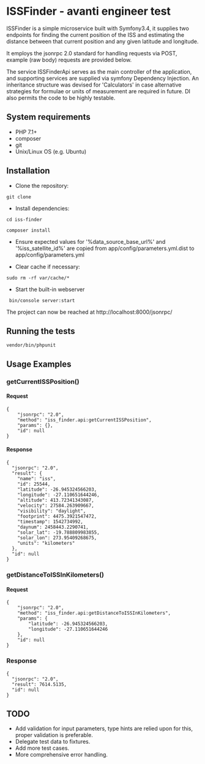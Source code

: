 ISSFinder - avanti engineer test
=====================
ISSFinder is a simple microservice built with Symfony3.4, it supplies two endpoints for finding the current position of the ISS
and estimating the distance between that current position and any given latitude and longitude.

It employs the jsonrpc 2.0 standard for handling requests via POST, example (raw body) requests are provided below.

The service ISSFinderApi serves as the main controller of the application, and supporting services are supplied via
symfony Dependency Injection. An inheritance structure was devised for 'Calculators' in case alternative strategies for 
formulae or units of measurement are required in future. DI also permits the code to be highly testable.

## System requirements
* PHP 7.1+
* composer
* git
* Unix/Linux OS (e.g. Ubuntu)

## Installation
* Clone the repository:

`` git clone ``

* Install dependencies:

`` cd iss-finder ``
 
`` composer install ``

* Ensure expected values for '%data_source_base_url%' and '%iss_satellite_id%'
  are copied from app/config/parameters.yml.dist to app/config/parameters.yml
  
* Clear cache if necessary:

`` sudo rm -rf var/cache/* ``

* Start the built-in webserver

`` bin/console server:start``

  The project can now be reached at http://localhost:8000/jsonrpc/

## Running the tests

`` vendor/bin/phpunit ``

## Usage Examples

### getCurrentISSPosition()
#### Request
```$json
{
    "jsonrpc": "2.0",
    "method": "iss_finder.api:getCurrentISSPosition",
    "params": {},
    "id": null
}
```

#### Response
```$json
{
  "jsonrpc": "2.0",
  "result": {
    "name": "iss",
    "id": 25544,
    "latitude": -26.945324566203,
    "longitude": -27.110651644246,
    "altitude": 413.72341343087,
    "velocity": 27584.263909667,
    "visibility": "daylight",
    "footprint": 4475.3921547472,
    "timestamp": 1542734992,
    "daynum": 2458443.2290741,
    "solar_lat": -19.788809983855,
    "solar_lon": 273.95409268675,
    "units": "kilometers"
  },
  "id": null
}
```

### getDistanceToISSInKilometers()
#### Request
```$json
{
    "jsonrpc": "2.0",
    "method": "iss_finder.api:getDistanceToISSInKilometers",
    "params": {
        "latitude": -26.945324566203,
        "longitude": -27.110651644246
    },
    "id": null
}
```

### Response
```$json
{
  "jsonrpc": "2.0",
  "result": 7614.5135,
  "id": null
}
```

## TODO

* Add validation for input parameters, type hints are relied upon for this, proper validation is preferable.
* Delegate test data to fixtures.
* Add more test cases.
* More comprehensive error handling.
